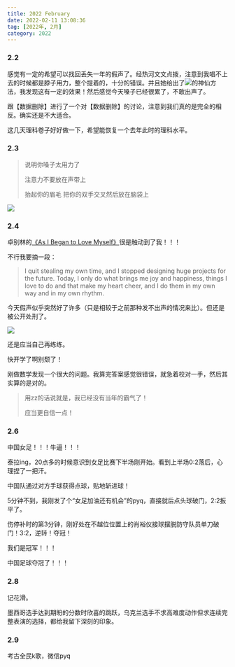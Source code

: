 ```yaml
---
title: 2022 February
date: 2022-02-11 13:08:36
tag: [2022年, 2月]
category: 2022
---
```


### 2.2

感觉有一定的希望可以找回丢失一年的假声了。经热河文文点拨，注意到我唱不上去的时候都是脖子用力，整个提着的，十分的错误。并且她给出了![](/medias/image/20220202190441.jpg)的神仙方法，我发现这有一定的效果！然后感觉今天嗓子已经很累了，不敢出声了。

跟【数据删除】进行了一个对【数据删除】的讨论，注意到我们真的是完全的相反。确实还是不大适合。

这几天理科卷子好好做一下，希望能恢复一个去年此时的理科水平。

### 2.3

> 说明你嗓子太用力了
>
> 注意力不要放在声带上
>
> 抬起你的眉毛 把你的双手交叉然后放在脑袋上

![](/medias/image/20220203131747.jpg)

### 2.4

卓别林的[《As I Began to Love Myself》](https://zhuanlan.zhihu.com/p/67091790)很是触动到了我！！！

不行我要摘一段：

> I quit stealing my own time, and I stopped designing huge projects for the future. Today, I only do what brings me joy and happiness, things I love to do and that make my heart cheer, and I do them in my own way and in my own rhythm. 

今天假声似乎突然好了许多（只是相较于之前那种发不出声的情况来比）。但还是被公开处刑了。

![](/medias/image/20220204162846.png)

还是应当自己再练练。

快开学了啊别颓了！

刚做数学发现一个很大的问题。我算完答案感觉很错误，就急着校对一手，然后其实算的是对的。

> 用zz的话说就是，我已经没有当年的霸气了！
>
> 应当更自信一点！

### 2.6

中国女足！！！牛逼！！！

泰拉ing，20点多的时候意识到女足比赛下半场刚开始。看到上半场0:2落后，心理捏了一把汗。

中国队通过对方手球获得点球，贴地斩进球！

5分钟不到，我刚发了个“女足加油还有机会”的pyq，直接就后点头球破门，2:2扳平了。

伤停补时的第3分钟，刚好处在不越位位置上的肖裕仪接球摆脱防守队员单刀破门！3:2，逆转！夺冠！

我们是冠军！！！

中国足球夺冠了！！！

### 2.8

记花滑。

墨西哥选手达到期盼的分数时欣喜的跳跃，乌克兰选手不求高难度动作但求连续完整表演的选择，都给我留下深刻的印象。

### 2.9

考古全民k歌，微信pyq